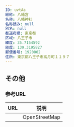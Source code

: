 ```yaml
---
ID: uvtAa
総称: 八幡宮
名称: 八幡神社
名称読み: null
別名: null
都道府県: 東京都
区域: 八王子市
緯度: 35.7154592
経度: 139.3195827
郵便番号: 1920002
住所: 東京都八王子市高月町１１９７
---
```


## その他

### 参考URL

| URL | 説明          |
| --- | ------------- |
|     | OpenStreetMap |
